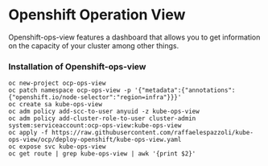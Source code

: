 # Openshift Operation View
Openshift-ops-view features a dashboard that allows you to get information on the capacity of your cluster among other things. 


### Installation of Openshift-ops-view 
```
oc new-project ocp-ops-view
oc patch namespace ocp-ops-view -p '{"metadata":{"annotations":{"openshift.io/node-selector":"region=infra"}}}'
oc create sa kube-ops-view
oc adm policy add-scc-to-user anyuid -z kube-ops-view
oc adm policy add-cluster-role-to-user cluster-admin system:serviceaccount:ocp-ops-view:kube-ops-view
oc apply -f https://raw.githubusercontent.com/raffaelespazzoli/kube-ops-view/ocp/deploy-openshift/kube-ops-view.yaml
oc expose svc kube-ops-view
oc get route | grep kube-ops-view | awk '{print $2}'
```
